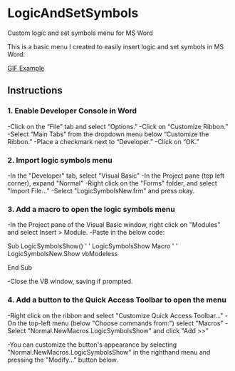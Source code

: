 # LogicAndSetSymbols
Custom logic and set symbols menu for MS Word

This is a basic menu I created to easily insert logic and set symbols in MS Word:

[GIF Example](https://i.imgur.com/qoi1XTd.gifv)

## Instructions

### 1. Enable Developer Console in Word

-Click on the “File” tab and select “Options.” 
-Click on “Customize Ribbon.”
-Select “Main Tabs” from the dropdown menu below “Customize the Ribbon.”
-Place a checkmark next to “Developer.”
-Click on “OK.”

### 2. Import logic symbols menu

-In the "Developer" tab, select "Visual Basic"
-In the Project pane (top left corner), expand "Normal"
-Right click on the "Forms" folder, and select "Import File..."
-Select "LogicSymbolsNew.frm" and press okay.

### 3. Add a macro to open the logic symbols menu

-In the Project pane of the Visual Basic window, right click on "Modules" and select Insert > Module.
-Paste in the below code:



Sub LogicSymbolsShow()
'
' LogicSymbolsShow Macro
'
'
LogicSymbolsNew.Show vbModeless

End Sub



-Close the VB window, saving if prompted.

### 4. Add a button to the Quick Access Toolbar to open the menu

-Right click on the ribbon and select "Customize Quick Access Toolbar..."
-On the top-left menu (below "Choose commands from:") select "Macros"
-Select "Normal.NewMacros.LogicSymbolsShow" and click "Add >>"

-You can customize the button's appearance by selecting "Normal.NewMacros.LogicSymbolsShow" in the righthand menu
and pressing the "Modify..." button below.
